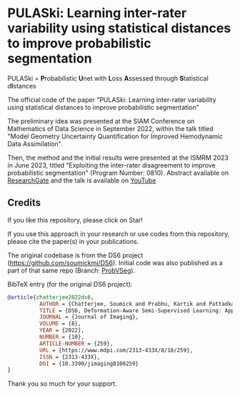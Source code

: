 # PULASki: Learning inter-rater variability using statistical distances to improve probabilistic segmentation
PULASki = **P**robabilistic **U**net with **L**oss **A**ssessed through **S**tatistical d**I**stances

The official code of the paper "PULASki: Learning inter-rater variability using statistical distances to improve probabilistic segmentation"

The preliminary idea was presented at the SIAM Conference on Mathematics of Data Science in September 2022, within the talk titled "Model Geometry Uncertainty Quantification for Improved Hemodynamic Data Assimilation".

Then, the method and the initial results were presented at the ISMRM 2023 in June 2023, titled "Exploiting the inter-rater disagreement to improve probabilistic segmentation" (Program Number: 0810). Abstract available on [ResearchGate](https://www.researchgate.net/publication/370978766_Exploiting_the_inter-rater_disagreement_to_improve_probabilistic_segmentation) and the talk is available on [YouTube](https://www.youtube.com/watch?v=99ECgbWvME8) 

## Credits

If you like this repository, please click on Star!

If you use this approach in your research or use codes from this repository, please cite the paper(s) in your publications.

The original codebase is from the DS6 project (https://github.com/soumickmj/DS6). Initial code was also published as a part of that same repo (Branch: [ProbVSeg](https://github.com/soumickmj/DS6/tree/ProbVSeg)).

<!-- please cite the following in your publications: -->

<!-- > [Soumick Chatterjee, Kartik Prabhu, Mahantesh Pattadkal, Gerda Bortsova, Chompunuch Sarasaen, Florian Dubost, Hendrik Mattern, Marleen de Bruijne, Oliver Speck, Andreas Nürnberger: DS6, Deformation-aware Semi-supervised Learning: Application to Small Vessel Segmentation with Noisy Training Data (arXiv:2006.10802, June 2020)](https://arxiv.org/abs/2006.10802) -->

BibTeX entry (for the original DS6 project):

```bibtex
@article{chatterjee2022ds6,
          AUTHOR = {Chatterjee, Soumick and Prabhu, Kartik and Pattadkal, Mahantesh and Bortsova, Gerda and Sarasaen, Chompunuch and Dubost, Florian and Mattern, Hendrik and de Bruijne, Marleen and Speck, Oliver and Nürnberger, Andreas},
          TITLE = {DS6, Deformation-Aware Semi-Supervised Learning: Application to Small Vessel Segmentation with Noisy Training Data},
          JOURNAL = {Journal of Imaging},
          VOLUME = {8},
          YEAR = {2022},
          NUMBER = {10},
          ARTICLE-NUMBER = {259},
          URL = {https://www.mdpi.com/2313-433X/8/10/259},
          ISSN = {2313-433X},
          DOI = {10.3390/jimaging8100259}
}

```
Thank you so much for your support.

